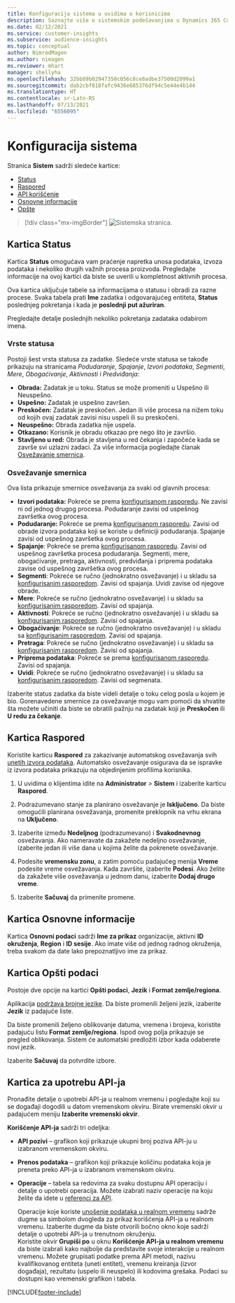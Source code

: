 ```yaml
---
title: Konfiguracija sistema u uvidima o korisnicima
description: Saznajte više o sistemskim podešavanjima u Dynamics 365 Customer Insights mogućnosti uvida o korisnicima.
ms.date: 02/12/2021
ms.service: customer-insights
ms.subservice: audience-insights
ms.topic: conceptual
author: NimrodMagen
ms.author: nimagen
ms.reviewer: mhart
manager: shellyha
ms.openlocfilehash: 32bb89b02947350c056c8ce8adbe37500d2099a1
ms.sourcegitcommit: dab2cbf818fafc9436e685376df94c5e44e4b144
ms.translationtype: HT
ms.contentlocale: sr-Latn-RS
ms.lasthandoff: 07/13/2021
ms.locfileid: "6556095"
---
```

# <a name="system-configuration"></a>Konfiguracija sistema

Stranica **Sistem** sadrži sledeće kartice:
- [Status](#status-tab)
- [Raspored](#schedule-tab)
- [API korišćenje](#api-usage-tab)
- [Osnovne informacije](#about-tab)
- [Opšte](#general-tab)

> [!div class="mx-imgBorder"]
> ![Sistemska stranica.](media/system-tabs.png "Sistemska stranica")

## <a name="status-tab"></a>Kartica Status

Kartica **Status** omogućava vam praćenje napretka unosa podataka, izvoza podataka i nekoliko drugih važnih procesa proizvoda. Pregledajte informacije na ovoj kartici da biste se uverili u kompletnost aktivnih procesa.

Ova kartica uključuje tabele sa informacijama o statusu i obradi za razne procese. Svaka tabela prati **Ime** zadatka i odgovarajućeg entiteta, **Status** poslednjeg pokretanja i kada je **poslednji put ažuriran**.

Pregledajte detalje poslednjih nekoliko pokretanja zadataka odabirom imena.

### <a name="status-types"></a>Vrste statusa

Postoji šest vrsta statusa za zadatke. Sledeće vrste statusa se takođe prikazuju na stranicama *Podudaranje*, *Spajanje*, *Izvori podataka*, *Segmenti*, *Mere*, *Obogaćivanje*, *Aktivnosti* i *Predviđanja*:

- **Obrada:** Zadatak je u toku. Status se može promeniti u Uspešno ili Neuspešno.
- **Uspešno:** Zadatak je uspešno završen.
- **Preskočen:** Zadatak je preskočen. Jedan ili više procesa na nižem toku od kojih ovaj zadatak zavisi nisu uspeli ili su preskočeni.
- **Neuspešno:** Obrada zadatka nije uspela.
- **Otkazano:** Korisnik je obradu otkazao pre nego što je završio.
- **Stavljeno u red:** Obrada je stavljena u red čekanja i započeće kada se završe svi uzlazni zadaci. Za više informacija pogledajte članak [Osvežavanje smernica](#refresh-policies).

### <a name="refresh-policies"></a>Osvežavanje smernica

Ova lista prikazuje smernice osvežavanja za svaki od glavnih procesa:

- **Izvori podataka:** Pokreće se prema [konfigurisanom rasporedu](#schedule-tab). Ne zavisi ni od jednog drugog procesa. Podudaranje zavisi od uspešnog završetka ovog procesa.
- **Podudaranje:** Pokreće se prema [konfigurisanom rasporedu](#schedule-tab). Zavisi od obrade izvora podataka koji se koriste u definiciji podudaranja. Spajanje zavisi od uspešnog završetka ovog procesa.
- **Spajanje**: Pokreće se prema [konfigurisanom rasporedu](#schedule-tab). Zavisi od uspešnog završetka procesa podudaranja. Segmenti, mere, obogaćivanje, pretraga, aktivnosti, predviđanja i priprema podataka zavise od uspešnog završetka ovog procesa.
- **Segmenti**: Pokreće se ručno (jednokratno osvežavanje) i u skladu sa [konfigurisanim rasporedom](#schedule-tab). Zavisi od spajanja. Uvidi zavise od njegove obrade.
- **Mere**: Pokreće se ručno (jednokratno osvežavanje) i u skladu sa [konfigurisanim rasporedom](#schedule-tab). Zavisi od spajanja.
- **Aktivnosti**: Pokreće se ručno (jednokratno osvežavanje) i u skladu sa [konfigurisanim rasporedom](#schedule-tab). Zavisi od spajanja.
- **Obogaćivanje**: Pokreće se ručno (jednokratno osvežavanje) i u skladu sa [konfigurisanim rasporedom](#schedule-tab). Zavisi od spajanja.
- **Pretraga**: Pokreće se ručno (jednokratno osvežavanje) i u skladu sa [konfigurisanim rasporedom](#schedule-tab). Zavisi od spajanja.
- **Priprema podataka**: Pokreće se prema [konfigurisanom rasporedu](#schedule-tab). Zavisi od spajanja.
- **Uvidi**: Pokreće se ručno (jednokratno osvežavanje) i u skladu sa [konfigurisanim rasporedom](#schedule-tab). Zavisi od segmenata.

Izaberite status zadatka da biste videli detalje o toku celog posla u kojem je bio. Gorenavedene smernice za osvežavanje mogu vam pomoći da shvatite šta možete učiniti da biste se obratili pažnju na zadatak koji je **Preskočen** ili **U redu za čekanje**.

## <a name="schedule-tab"></a>Kartica Raspored

Koristite karticu **Raspored** za zakazivanje automatskog osvežavanja svih [unetih izvora podataka](data-sources.md). Automatsko osvežavanje osigurava da se ispravke iz izvora podataka prikazuju na objedinjenim profilima korisnika.

1. U uvidima o klijentima idite na **Administrator** >  **Sistem** i izaberite karticu **Raspored**.

2. Podrazumevano stanje za planirano osvežavanje je **Isključeno**. Da biste omogućili planirana osvežavanja, promenite preklopnik na vrhu ekrana na **Uključeno**.

3. Izaberite između **Nedeljnog** (podrazumevano) i **Svakodnevnog** osvežavanja. Ako nameravate da zakažete nedeljno osvežavanje, izaberite jedan ili više dana u kojima želite da pokrenete osvežavanje.

4. Podesite **vremensku zonu**, a zatim pomoću padajućeg menija **Vreme** podesite vreme osvežavanja. Kada završite, izaberite **Podesi**. Ako želite da zakažete više osvežavanja u jednom danu, izaberite **Dodaj drugo vreme**.

5. Izaberite **Sačuvaj** da primenite promene.

## <a name="about-tab"></a>Kartica Osnovne informacije

Kartica **Osnovni podaci** sadrži **Ime za prikaz** organizacije, aktivni **ID okruženja**, **Region** i **ID sesije**. Ako imate više od jednog radnog okruženja, treba svakom da date lako prepoznatljivo ime za prikaz.

## <a name="general-tab"></a>Kartica Opšti podaci

Postoje dve opcije na kartici **Opšti podaci**, **Jezik** i **Format zemlje/regiona**.

Aplikacija [podržava brojne jezike](supported-languages.md). Da biste promenili željeni jezik, izaberite **Jezik** iz padajuće liste.

Da biste promenili željeno oblikovanje datuma, vremena i brojeva, koristite padajuću listu **Format zemlje/regiona**. Ispod ovog polja prikazuje se pregled oblikovanja. Sistem će automatski predložiti izbor kada odaberete novi jezik.

Izaberite **Sačuvaj** da potvrdite izbore.

## <a name="api-usage-tab"></a>Kartica za upotrebu API-ja

Pronađite detalje o upotrebi API-ja u realnom vremenu i pogledajte koji su se događaji dogodili u datom vremenskom okviru. Birate vremenski okvir u padajućem meniju **Izaberite vremenski okvir**. 

**Korišćenje API-ja** sadrži tri odeljka: 
- **API pozivi** – grafikon koji prikazuje ukupni broj poziva API-ju u izabranom vremenskom okviru.

- **Prenos podataka** – grafikon koji prikazuje količinu podataka koja je preneta preko API-ja u izabranom vremenskom okviru.

-  **Operacije** – tabela sa redovima za svaku dostupnu API operaciju i detalje o upotrebi operacija. Možete izabrati naziv operacije na koju želite da idete u [referenci za API](https://developer.ci.ai.dynamics.com/api-details#api=CustomerInsights&operation=Get-all-instances).

   Operacije koje koriste [unošenje podataka u realnom vremenu](real-time-data-ingestion.md) sadrže dugme sa simbolom dvogleda za prikaz korišćenja API-ja u realnom vremenu. Izaberite dugme da biste otvorili bočno okno koje sadrži detalje o upotrebi API-ja u trenutnom okruženju.   
   Koristite okvir **Grupiši po** u oknu **Korišćenje API-ja u realnom vremenu** da biste izabrali kako najbolje da predstavite svoje interakcije u realnom vremenu. Možete grupisati podatke prema API metodi, nazivu kvalifikovanog entiteta (uneti entitet), vremenu kreiranja (izvor događaja), rezultatu (uspelo ili neuspelo) ili kodovima grešaka. Podaci su dostupni kao vremenski grafikon i tabela.


[!INCLUDE[footer-include](../includes/footer-banner.md)]